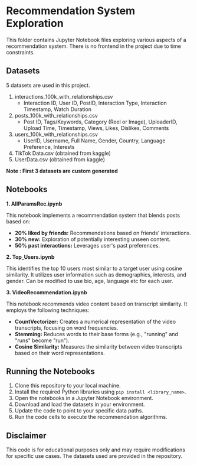 # Recommendation System Exploration

This folder contains Jupyter Notebook files exploring various aspects of a recommendation system. There is no frontend in the project due to time constraints.

## Datasets

5 datasets are used in this project. 

1. interactions_100k_with_relationships.csv
    * Interaction ID, User ID, PostID, Interaction Type, Interaction Timestamp, Watch Duration
2. posts_100k_with_relationships.csv
    * Post ID, Tags/Keywords, Category (Reel or Image), UploaderID, Upload Time, Timestamp, Views, Likes, Dislikes, Comments
3. users_100k_with_relationships.csv
    * UserID, Username, Full Name, Gender, Country, Language Preference, Interests
4. TikTok Data.csv (obtained from kaggle)
5. UserData.csv (obtained from kaggle)

**Note : First 3 datasets are custom generated**

## Notebooks

**1. AllParamsRec.ipynb**

This notebook implements a recommendation system that blends posts based on:

* **20% liked by friends:** Recommendations based on friends' interactions.
* **30% new:** Exploration of potentially interesting unseen content.
* **50% past interactions:** Leverages user's past preferences.

**2. Top_Users.ipynb**

This identifies the top 10 users most similar to a target user using cosine similarity. It utilizes user information such as demographics, interests, and gender. Can be modified to use bio, age, language etc for each user.

**3. VideoRecommendation.ipynb**

This notebook recommends video content based on transcript similarity. It employs the following techniques:

* **CountVectorizer:** Creates a numerical representation of the video transcripts, focusing on word frequencies.
* **Stemming:** Reduces words to their base forms (e.g., "running" and "runs" become "run").
* **Cosine Similarity:** Measures the similarity between video transcripts based on their word representations.

## Running the Notebooks

1. Clone this repository to your local machine.
2. Install the required Python libraries using `pip install <library_name>`.
3. Open the notebooks in a Jupyter Notebook environment.
4. Download and load the datasets in your environment.
5. Update the code to point to your specific data paths.
6. Run the code cells to execute the recommendation algorithms.

## Disclaimer

This code is for educational purposes only and may require modifications for specific use cases. The datasets used are provided in the repository.